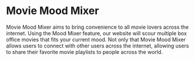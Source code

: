 # Movie Mood Mixer 
Movie Mood Mixer aims to bring convenience to all movie lovers across the internet.  Using the Mood Mixer feature, our website will scour multiple box office movies that fits your current mood. Not only that Movie Mood Mixer allows users to connect with other users across the internet, allowing users to share their favorite movie playlists to people across the world.

